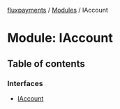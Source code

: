 [fluxpayments](../README.md) / [Modules](../modules.md) / IAccount

# Module: IAccount

## Table of contents

### Interfaces

- [IAccount](../interfaces/IAccount.IAccount.md)
